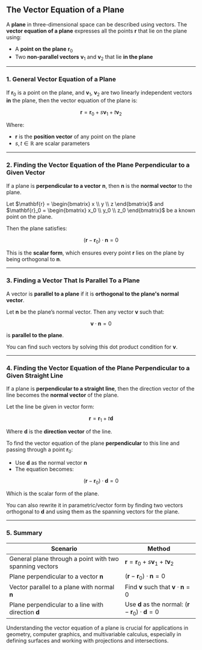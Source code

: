 ## **The Vector Equation of a Plane**

A **plane** in three-dimensional space can be described using vectors. The **vector equation of a 
plane** expresses all the points $\mathbf{r}$ that lie on the plane using:


* A **point on the plane** $\mathbf{r}_0$
* Two **non-parallel vectors** $\mathbf{v}_1$ and $\mathbf{v}_2$ that lie **in the plane**

---

### **1. General Vector Equation of a Plane**

If $\mathbf{r}_0$ is a point on the plane, and $\mathbf{v}_1$, $\mathbf{v}_2$ are two linearly independent vectors **in** the plane, then the vector equation of the plane is:

$$
\mathbf{r} = \mathbf{r}_0 + s \mathbf{v}_1 + t \mathbf{v}_2
$$

Where:

* $\mathbf{r}$ is the **position vector** of any point on the plane
* $s, t \in \mathbb{R}$ are scalar parameters

---

### **2. Finding the Vector Equation of the Plane Perpendicular to a Given Vector**

If a plane is **perpendicular to a vector** $\mathbf{n}$, then $\mathbf{n}$ is the **normal vector** to the plane.

Let $\mathbf{r} = \begin{bmatrix} x \\ y \\ z \end{bmatrix}$ and $\mathbf{r}_0 = \begin{bmatrix} x_0 \\ y_0 \\ z_0 \end{bmatrix}$ be a known point on the plane.

Then the plane satisfies:

$$
(\mathbf{r} - \mathbf{r}_0) \cdot \mathbf{n} = 0
$$

This is the **scalar form**, which ensures every point $\mathbf{r}$ lies on the plane by being orthogonal to $\mathbf{n}$.

---

### **3. Finding a Vector That Is Parallel To a Plane**

A vector is **parallel to a plane** if it is **orthogonal to the plane's normal vector**.

Let $\mathbf{n}$ be the plane’s normal vector. Then any vector $\mathbf{v}$ such that:

$$
\mathbf{v} \cdot \mathbf{n} = 0
$$

is **parallel to the plane**.

You can find such vectors by solving this dot product condition for $\mathbf{v}$.

---

### **4. Finding the Vector Equation of the Plane Perpendicular to a Given Straight Line**

If a plane is **perpendicular to a straight line**, then the direction vector of the line becomes the **normal vector** of the plane.

Let the line be given in vector form:

$$
\mathbf{r} = \mathbf{r}_1 + t\mathbf{d}
$$

Where $\mathbf{d}$ is the **direction vector** of the line.

To find the vector equation of the plane **perpendicular** to this line and passing through a point $\mathbf{r}_0$:

* Use $\mathbf{d}$ as the normal vector $\mathbf{n}$
* The equation becomes:

$$
(\mathbf{r} - \mathbf{r}_0) \cdot \mathbf{d} = 0
$$

Which is the scalar form of the plane.

You can also rewrite it in parametric/vector form by finding two vectors orthogonal to $\mathbf{d}$ and using them as the spanning vectors for the plane.

---

### **5. Summary**

| Scenario                                                  | Method                                                                             |
| --------------------------------------------------------- | ---------------------------------------------------------------------------------- |
| General plane through a point with two spanning vectors   | $\mathbf{r} = \mathbf{r}_0 + s\mathbf{v}_1 + t\mathbf{v}_2$                        |
| Plane perpendicular to a vector $\mathbf{n}$              | $(\mathbf{r} - \mathbf{r}_0) \cdot \mathbf{n} = 0$                                 |
| Vector parallel to a plane with normal $\mathbf{n}$       | Find $\mathbf{v}$ such that $\mathbf{v} \cdot \mathbf{n} = 0$                      |
| Plane perpendicular to a line with direction $\mathbf{d}$ | Use $\mathbf{d}$ as the normal: $(\mathbf{r} - \mathbf{r}_0) \cdot \mathbf{d} = 0$ |

Understanding the vector equation of a plane is crucial for applications in geometry, computer graphics, and multivariable calculus, especially in defining surfaces and working with projections and intersections.
